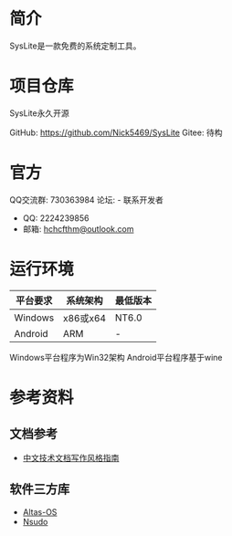 # 简介
SysLite是一款免费的系统定制工具。

# 项目仓库
SysLite永久开源

GitHub: <https://github.com/Nick5469/SysLite>
Gitee: 待构

# 官方
QQ交流群: 730363984
论坛: -
联系开发者
- QQ: 2224239856
- 邮箱: hchcfthm@outlook.com

# 运行环境
平台要求  | 系统架构  | 最低版本
--------|----------|--------
Windows | x86或x64 | NT6.0
Android | ARM      | -

Windows平台程序为Win32架构
Android平台程序基于wine

# 参考资料
## 文档参考
 - [中文技术文档写作风格指南](https://github.com/yikeke/zh-style-guide/)

## 软件三方库
 - [Altas-OS](https://github.com/Atlas-OS/Atlas)
 - [Nsudo](https://github.com/M2TeamArchived/NSudo)